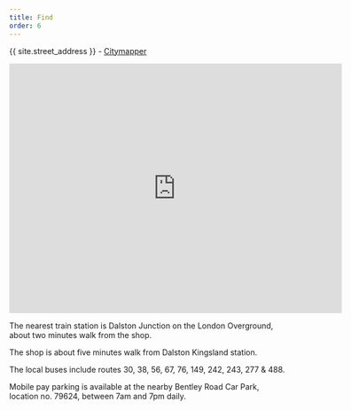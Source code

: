 ```yaml
---
title: Find
order: 6
---
```


{{ site.street_address }} - [Citymapper](https://citymapper.com/directions?endcoord=51.5447437325867%2C-0.0756758451461792&endname=Ripley%20%26%20Lambert&endaddress=542%20Kingsland%20Road%2C%20London%2C%20E8%204AH)

<div class="map-responsive"><iframe src="https://www.google.com/maps/embed?pb=!1m18!1m12!1m3!1d1240.6398913150917!2d-0.07689254177575641!3d51.54476849491031!2m3!1f0!2f0!3f0!3m2!1i1024!2i768!4f13.1!3m3!1m2!1s0x48761dbccfc44cd7%3A0xb46efa59e52ce441!2sRipley%20and%20Lambert!5e0!3m2!1sen!2suk!4v1568577948109!5m2!1sen!2suk" width="600" height="450" frameborder="0" style="border:0;" allowfullscreen=""></iframe></div>

The nearest train station is Dalston Junction on the London Overground, about two minutes walk from the shop. 

The shop is about five minutes walk from Dalston Kingsland station. 

The local buses include routes 30, 38, 56, 67, 76, 149, 242, 243, 277 & 488.

Mobile pay parking is available at the nearby Bentley Road Car Park, location no. 79624, between 7am and 7pm daily.
